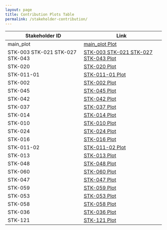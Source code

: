 ```yaml
---
layout: page
title: Contribution Plots Table
permalink: /stakeholder-contribution/
---
```



| Stakeholder ID | Link |
| --- | --- |
| main_plot | [main_plot Plot](https://oiseau-lab.github.io/research-notebooks/main_plot/) |
| STK-003 STK-021 STK-027 STK-043 | [STK-003 STK-021 STK-027 STK-043 Plot](https://oiseau-lab.github.io/research-notebooks/STK-003%20STK-021%20STK-027%20STK-043/) | 
| STK-020 | [STK-020 Plot](https://oiseau-lab.github.io/research-notebooks/STK-020/) |
| STK-011-01 | [STK-011-01 Plot](https://oiseau-lab.github.io/research-notebooks/STK-011-01/) |
| STK-002 | [STK-002 Plot](https://oiseau-lab.github.io/research-notebooks/STK-002/) |
| STK-045 | [STK-045 Plot](https://oiseau-lab.github.io/research-notebooks/STK-045/) |
| STK-042 | [STK-042 Plot](https://oiseau-lab.github.io/research-notebooks/STK-042/) |
| STK-037 | [STK-037 Plot](https://oiseau-lab.github.io/research-notebooks/STK-037/) |
| STK-014 | [STK-014 Plot](https://oiseau-lab.github.io/research-notebooks/STK-014/) |
| STK-010 | [STK-010 Plot](https://oiseau-lab.github.io/research-notebooks/STK-010/) |
| STK-024 | [STK-024 Plot](https://oiseau-lab.github.io/research-notebooks/STK-024/) |
| STK-016 | [STK-016 Plot](https://oiseau-lab.github.io/research-notebooks/STK-016/) |
| STK-011-02 | [STK-011-02 Plot](https://oiseau-lab.github.io/research-notebooks/STK-011-02/) |
| STK-013 | [STK-013 Plot](https://oiseau-lab.github.io/research-notebooks/STK-013/) |
| STK-048 | [STK-048 Plot](https://oiseau-lab.github.io/research-notebooks/STK-048/) |
| STK-060 | [STK-060 Plot](https://oiseau-lab.github.io/research-notebooks/STK-060/) |
| STK-047 | [STK-047 Plot](https://oiseau-lab.github.io/research-notebooks/STK-047/) |
| STK-059 | [STK-059 Plot](https://oiseau-lab.github.io/research-notebooks/STK-059/) |
| STK-053 | [STK-053 Plot](https://oiseau-lab.github.io/research-notebooks/STK-053/) |
| STK-058 | [STK-058 Plot](https://oiseau-lab.github.io/research-notebooks/STK-058/) |
| STK-036 | [STK-036 Plot](https://oiseau-lab.github.io/research-notebooks/STK-036/) |
| STK-121 | [STK-121 Plot](https://oiseau-lab.github.io/research-notebooks/STK-121/) |
